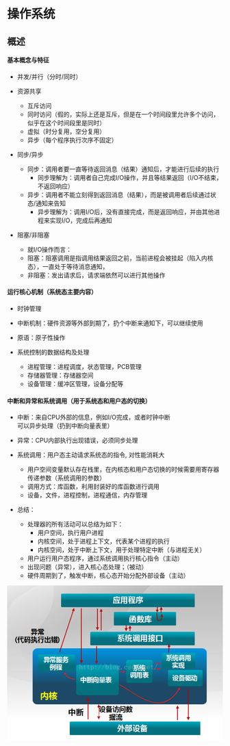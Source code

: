 # 操作系统

## 概述

#### 基本概念与特征
- 并发/并行（分时/同时）
- 资源共享
    - 互斥访问
    - 同时访问（假的，实际上还是互斥，但是在一个时间段里允许多个访问，似乎在这个时间段里是同时）
    - 虚拟（时分复用，空分复用）
    - 异步（每个程序执行次序不固定）
   
- 同步/异步
    - 同步：调用者要一直等待返回消息（结果）通知后，才能进行后续的执行
        - 同步理解为：调用者自己完成I/O操作，并且等结果返回（I/O不结束，不返回响应）
    - 异步：调用者不能立刻得到返回消息（结果），而是被调用者后续通过状态/通知来告知
        - 异步理解为：调用I/O后，没有直接完成，而是返回响应，并由其他进程来实现I/O，完成后再通知

- 阻塞/非阻塞
    - 就I/O操作而言：
    - 阻塞：阻塞调用是指调用结果返回之前，当前进程会被挂起（陷入内核态），一直处于等待消息通知，
    - 非阻塞：发出请求后，请求端依然可以进行其他操作
    

#### 运行核心机制（系统态主要内容）

- 时钟管理

- 中断机制：硬件资源等外部到期了，扔个中断来通知下，可以继续使用

- 原语：原子性操作

- 系统控制的数据结构及处理
    - 进程管理：进程调度，状态管理，PCB管理
    - 存储器管理：存储器空间
    - 设备管理：缓冲区管理，设备分配等
     
#### 中断和异常和系统调用（用于系统态和用户态的切换）
- 中断：来自CPU外部的信息，例如I/O完成，或者时钟中断  
可以异步处理（扔到中断向量表里）

- 异常：CPU内部执行出现错误，必须同步处理

- 系统调用：用户态主动请求系统态的指令, 对性能消耗大
    - 用户空间变量默认存在栈里，在内核态和用户态切换的时候需要用寄存器传递参数（系统调用的参数）
    - 调用方式：库函数，利用封装好的库函数进行调用
    - 设备，文件，进程控制，进程通信，内存管理

- 总结：
    - 处理器的所有活动可以总结为如下：
        - 用户空间，执行用户进程
        - 内核空间，处于进程上下文，代表某个进程的执行
        - 内核空间，处于中断上下文，用于处理特定中断（与进程无关）
    - 用户运行用户态程序，通过系统调用执行核心指令（主动）
    - 出现问题（异常），进入核心态处理；（被动）
    - 硬件周期到了，触发中断，核心态开始分配外部设备（主动）
    
![](../pics/us_sy_call.png)

